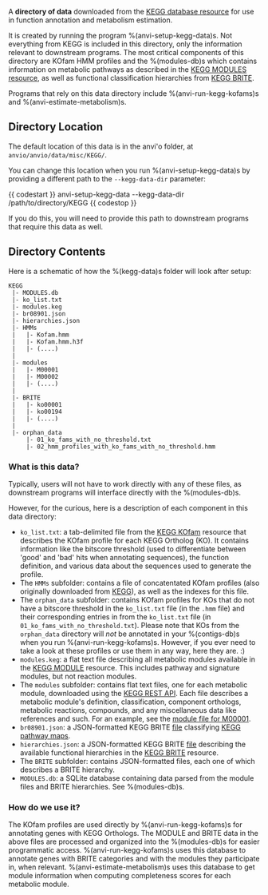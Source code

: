 A **directory of data** downloaded from the [KEGG database resource](https://www.kegg.jp/) for use in function annotation and metabolism estimation.

It is created by running the program %(anvi-setup-kegg-data)s. Not everything from KEGG is included in this directory, only the information relevant to downstream programs. The most critical components of this directory are KOfam HMM profiles and the %(modules-db)s which contains information on metabolic pathways as described in the [KEGG MODULES resource](https://www.genome.jp/kegg/module.html), as well as functional classification hierarchies from [KEGG BRITE](https://www.genome.jp/kegg/brite.html).

Programs that rely on this data directory include %(anvi-run-kegg-kofams)s and %(anvi-estimate-metabolism)s.

## Directory Location
The default location of this data is in the anvi'o folder, at `anvio/anvio/data/misc/KEGG/`.

You can change this location when you run %(anvi-setup-kegg-data)s by providing a different path to the `--kegg-data-dir` parameter:

{{ codestart }}
anvi-setup-kegg-data --kegg-data-dir /path/to/directory/KEGG
{{ codestop }}

If you do this, you will need to provide this path to downstream programs that require this data as well.

## Directory Contents

Here is a schematic of how the %(kegg-data)s folder will look after setup:

```
KEGG
 |- MODULES.db
 |- ko_list.txt
 |- modules.keg
 |- br08901.json
 |- hierarchies.json
 |- HMMs
 |   |- Kofam.hmm
 |   |- Kofam.hmm.h3f
 |   |- (....)
 |
 |- modules
 |   |- M00001
 |   |- M00002
 |   |- (....)
 |
 |- BRITE
 |   |- ko00001
 |   |- ko00194
 |   |- (....)
 |
 |- orphan_data
     |- 01_ko_fams_with_no_threshold.txt
     |- 02_hmm_profiles_with_ko_fams_with_no_threshold.hmm

```

### What is this data?

Typically, users will not have to work directly with any of these files, as downstream programs will interface directly with the %(modules-db)s.

However, for the curious, here is a description of each component in this data directory:
- `ko_list.txt`: a tab-delimited file from the [KEGG KOfam](https://www.genome.jp/ftp/db/kofam/) resource that describes the KOfam profile for each KEGG Ortholog (KO). It contains information like the bitscore threshold (used to differentiate between 'good' and 'bad' hits when annotating sequences), the function definition, and various data about the sequences used to generate the profile.
- The `HMMs` subfolder: contains a file of concatentated KOfam profiles (also originally downloaded from [KEGG](https://www.genome.jp/ftp/db/kofam/)), as well as the indexes for this file.
- The `orphan_data` subfolder: contains KOfam profiles for KOs that do not have a bitscore threshold in the `ko_list.txt` file (in the `.hmm` file) and their corresponding entries in from the `ko_list.txt` file (in `01_ko_fams_with_no_threshold.txt`). Please note that KOs from the `orphan_data` directory will *not* be annotated in your %(contigs-db)s when you run %(anvi-run-kegg-kofams)s. However, if you ever need to take a look at these profiles or use them in any way, here they are. :)
- `modules.keg`: a flat text file describing all metabolic modules available in the [KEGG MODULE](https://www.genome.jp/kegg/module.html) resource. This includes pathway and signature modules, but not reaction modules.
- The `modules` subfolder: contains flat text files, one for each metabolic module, downloaded using the [KEGG REST API](https://www.kegg.jp/kegg/rest/keggapi.html). Each file describes a metabolic module's definition, classification, component orthologs, metabolic reactions, compounds, and any miscellaneous data like references and such. For an example, see the [module file for M00001](https://rest.kegg.jp/get/M00001/).
- `br08901.json`: a JSON-formatted KEGG BRITE [file](https://rest.kegg.jp/get/br:br08901/json) classifying [KEGG pathway maps](https://www.genome.jp/kegg/pathway.html).
- `hierarchies.json`: a JSON-formatted KEGG BRITE [file](https://rest.kegg.jp/get/br:br08902/json) describing the available functional hierarchies in the [KEGG BRITE](https://www.genome.jp/kegg/brite.html) resource.
- The `BRITE` subfolder: contains JSON-formatted files, each one of which describes a BRITE hierarchy.
- `MODULES.db`: a SQLite database containing data parsed from the module files and BRITE hierarchies. See %(modules-db)s.

### How do we use it?

The KOfam profiles are used directly by %(anvi-run-kegg-kofams)s for annotating genes with KEGG Orthologs. The MODULE and BRITE data in the above files are processed and organized into the %(modules-db)s for easier programmatic access. %(anvi-run-kegg-kofams)s uses this database to annotate genes with BRITE categories and with the modules they participate in, when relevant. %(anvi-estimate-metabolism)s uses this database to get module information when computing completeness scores for each metabolic module.
